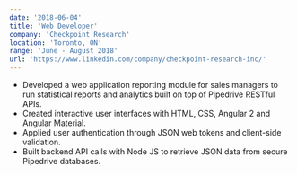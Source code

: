 ```yaml
---
date: '2018-06-04'
title: 'Web Developer'
company: 'Checkpoint Research'
location: 'Toronto, ON'
range: 'June - August 2018'
url: 'https://www.linkedin.com/company/checkpoint-research-inc/'
---
```


- Developed a web application reporting module for sales managers to run statistical reports and analytics built on top of Pipedrive RESTful APIs.
- Created interactive user interfaces with HTML, CSS, Angular 2 and Angular Material.
- Applied user authentication through JSON web tokens and client-side validation.
- Built backend API calls with Node JS to retrieve JSON data from secure Pipedrive databases.
